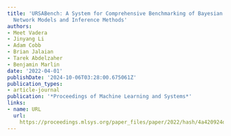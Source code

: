```yaml
---
title: 'URSABench: A System for Comprehensive Benchmarking of Bayesian Deep Neural
  Network Models and Inference Methods'
authors:
- Meet Vadera
- Jinyang Li
- Adam Cobb
- Brian Jalaian
- Tarek Abdelzaher
- Benjamin Marlin
date: '2022-04-01'
publishDate: '2024-10-06T03:28:00.675061Z'
publication_types:
- article-journal
publication: '*Proceedings of Machine Learning and Systems*'
links:
- name: URL
  url: 
    https://proceedings.mlsys.org/paper_files/paper/2022/hash/4a420924d20bc025ebb37849169e6ebd-Abstract.html
---
```

